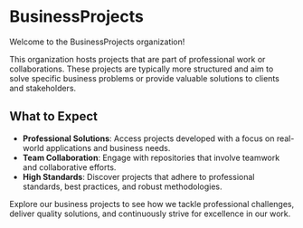 # BusinessProjects

Welcome to the BusinessProjects organization!

This organization hosts projects that are part of professional work or collaborations. These projects are typically more structured and aim to solve specific business problems or provide valuable solutions to clients and stakeholders.

## What to Expect

- **Professional Solutions**: Access projects developed with a focus on real-world applications and business needs.
- **Team Collaboration**: Engage with repositories that involve teamwork and collaborative efforts.
- **High Standards**: Discover projects that adhere to professional standards, best practices, and robust methodologies.

Explore our business projects to see how we tackle professional challenges, deliver quality solutions, and continuously strive for excellence in our work.
